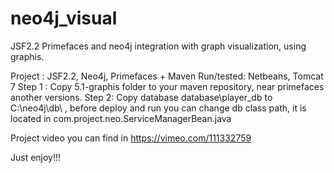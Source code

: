 # neo4j_visual
JSF2.2 Primefaces and neo4j integration with graph visualization, using graphis.

Project : JSF2.2, Neo4j, Primefaces + Maven
Run/tested: Netbeans, Tomcat 7
Step 1 : Copy 5.1-graphis folder to your maven repository, near primefaces another versions.
Step 2: Copy database database\player_db to C:\\neo4j\db\ , before deploy and run you can change db class path, it is located in
com.project.neo.ServiceManagerBean.java

Project video you can find in https://vimeo.com/111332759

Just enjoy!!!


